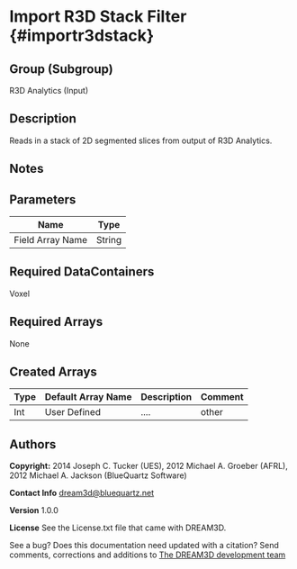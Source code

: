Import R3D Stack Filter {#importr3dstack}
=====

## Group (Subgroup) ##
R3D Analytics (Input)


## Description ##
Reads in a stack of 2D segmented slices from output of R3D Analytics.


## Notes


## Parameters ##
| Name             | Type |
|------------------|------|
| Field Array Name | String |


## Required DataContainers ##

Voxel


## Required Arrays ##


None


## Created Arrays ##

| Type | Default Array Name | Description | Comment |
|------|--------------------|-------------|---------|
| Int  | User Defined       | ....        | other   |



## Authors ##

**Copyright:** 2014 Joseph C. Tucker (UES), 2012 Michael A. Groeber (AFRL), 2012 Michael A. Jackson (BlueQuartz Software)

**Contact Info** dream3d@bluequartz.net

**Version** 1.0.0

**License**  See the License.txt file that came with DREAM3D.



See a bug? Does this documentation need updated with a citation? Send comments, corrections and additions to [The DREAM3D development team](mailto:dream3d@bluequartz.net?subject=Documentation%20Correction)
